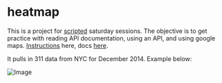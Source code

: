 # heatmap

This is a project for [scripted](https://scripted.org) saturday sessions. The objective is to get practice with reading API documentation, using an API, and using google maps. [Instructions](https://github.com/ScriptEdcurriculum/curriculum/blob/master/unitsYear2/7-dataMap/instructions.MD) here, docs [here](https://github.com/ScriptEdcurriculum/curriculum/blob/master/unitsYear2/7-dataMap/docs.MD).

It pulls in 311 data from NYC for December 2014. Example below:

![Image](http://i.imgur.com/6JVLWhR.jpg)
